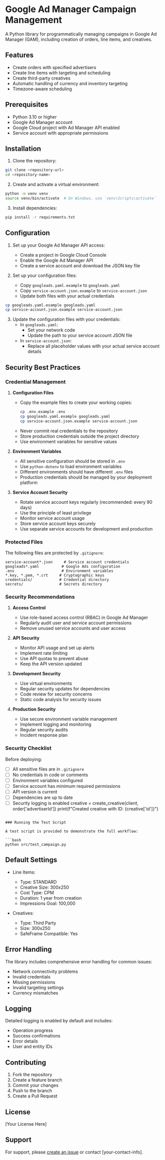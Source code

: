 # Google Ad Manager Campaign Management

A Python library for programmatically managing campaigns in Google Ad Manager (GAM), including creation of orders, line items, and creatives.

## Features

- Create orders with specified advertisers
- Create line items with targeting and scheduling
- Create third-party creatives
- Automatic handling of currency and inventory targeting
- Timezone-aware scheduling

## Prerequisites

- Python 3.10 or higher
- Google Ad Manager account
- Google Cloud project with Ad Manager API enabled
- Service account with appropriate permissions

## Installation

1. Clone the repository:
```bash
git clone <repository-url>
cd <repository-name>
```

2. Create and activate a virtual environment:
```bash
python -m venv venv
source venv/bin/activate  # On Windows, use `venv\Scripts\activate`
```

3. Install dependencies:
```bash
pip install -r requirements.txt
```

## Configuration

1. Set up your Google Ad Manager API access:
   - Create a project in Google Cloud Console
   - Enable the Google Ad Manager API
   - Create a service account and download the JSON key file

2. Set up your configuration files:
   - Copy `googleads.yaml.example` to `googleads.yaml`
   - Copy `service-account.json.example` to `service-account.json`
   - Update both files with your actual credentials

```bash
cp googleads.yaml.example googleads.yaml
cp service-account.json.example service-account.json
```

3. Update the configuration files with your credentials:
   - In `googleads.yaml`:
     - Set your network code
     - Update the path to your service account JSON file
   - In `service-account.json`:
     - Replace all placeholder values with your actual service account details

## Security Best Practices

### Credential Management

1. **Configuration Files**
   - Copy the example files to create your working copies:
     ```bash
     cp .env.example .env
     cp googleads.yaml.example googleads.yaml
     cp service-account.json.example service-account.json
     ```
   - Never commit real credentials to the repository
   - Store production credentials outside the project directory
   - Use environment variables for sensitive values

2. **Environment Variables**
   - All sensitive configuration should be stored in `.env`
   - Use `python-dotenv` to load environment variables
   - Different environments should have different `.env` files
   - Production credentials should be managed by your deployment platform

3. **Service Account Security**
   - Rotate service account keys regularly (recommended: every 90 days)
   - Use the principle of least privilege
   - Monitor service account usage
   - Store service account keys securely
   - Use separate service accounts for development and production

### Protected Files

The following files are protected by `.gitignore`:

```
service-account*.json     # Service account credentials
googleads*.yaml          # Google Ads configuration
.env                     # Environment variables
*.key, *.pem, *.crt     # Cryptographic keys
credentials/            # Credential directory
secrets/                # Secrets directory
```

### Security Recommendations

1. **Access Control**
   - Use role-based access control (RBAC) in Google Ad Manager
   - Regularly audit user and service account permissions
   - Remove unused service accounts and user access

2. **API Security**
   - Monitor API usage and set up alerts
   - Implement rate limiting
   - Use API quotas to prevent abuse
   - Keep the API version updated

3. **Development Security**
   - Use virtual environments
   - Regular security updates for dependencies
   - Code review for security concerns
   - Static code analysis for security issues

4. **Production Security**
   - Use secure environment variable management
   - Implement logging and monitoring
   - Regular security audits
   - Incident response plan

### Security Checklist

Before deploying:
- [ ] All sensitive files are in `.gitignore`
- [ ] No credentials in code or comments
- [ ] Environment variables configured
- [ ] Service account has minimum required permissions
- [ ] API version is current
- [ ] Dependencies are up to date
- [ ] Security logging is enabled
creative = create_creative(client, order['advertiserId'])
print(f"Created creative with ID: {creative['id']}")
```

### Running the Test Script

A test script is provided to demonstrate the full workflow:

```bash
python src/test_campaign.py
```

## Default Settings

- Line Items:
  - Type: STANDARD
  - Creative Size: 300x250
  - Cost Type: CPM
  - Duration: 1 year from creation
  - Impressions Goal: 100,000

- Creatives:
  - Type: Third Party
  - Size: 300x250
  - SafeFrame Compatible: Yes

## Error Handling

The library includes comprehensive error handling for common issues:
- Network connectivity problems
- Invalid credentials
- Missing permissions
- Invalid targeting settings
- Currency mismatches

## Logging

Detailed logging is enabled by default and includes:
- Operation progress
- Success confirmations
- Error details
- User and entity IDs

## Contributing

1. Fork the repository
2. Create a feature branch
3. Commit your changes
4. Push to the branch
5. Create a Pull Request

## License

[Your License Here]

## Support

For support, please [create an issue](your-issue-tracker-url) or contact [your-contact-info]. 